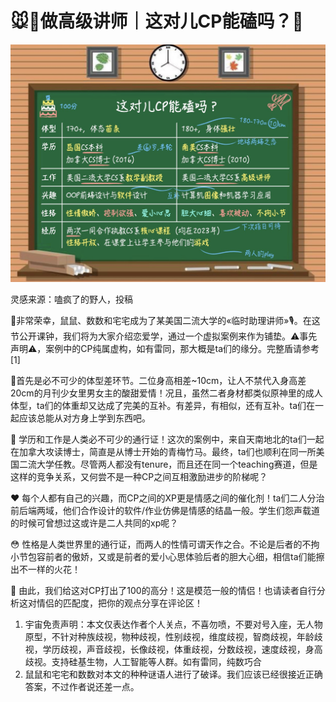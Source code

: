 # 🐭🔢做高级讲师｜这对儿CP能磕吗？👾

![恋情](images/SMCP.jpg)

灵感来源：嗑疯了的野人，投稿

👏非常荣幸，鼠鼠、数数和宅宅成为了某美国二流大学的«临时助理讲师»🎙️。在这节公开课钟，我们将为大家介绍恋爱学，通过一个虚拟案例来作为铺垫。⚠️事先声明⚠️，案例中的CP纯属虚构，如有雷同，那大概是ta们的缘分。完整盾请参考[1]

🧍首先是必不可少的体型差环节。二位身高相差~10cm，让人不禁代入身高差20cm的月刊少女里男女主的酸甜爱情！况且，虽然二者身材都类似原神里的成人体型，ta们的体重却又达成了完美的互补。有差异，有相似，还有互补。ta们在一起应该总能从对方身上学到东西吧。

🏫 学历和工作是人类必不可少的通行证！这次的案例中，来自天南地北的ta们一起在加拿大攻读博士，简直是从博士开始的青梅竹马。最终，ta们也顺利在同一所美国二流大学任教。尽管两人都没有tenure，而且还在同一个teaching赛道，但是这样的竞争关系，又何尝不是一种CP之间互相激励进步的阶梯呢？

❤️ 每个人都有自己的兴趣，而CP之间的XP更是情感之间的催化剂！ta们二人分治前后端两域，他们合作设计的软件/作业仿佛是情感的结晶一般。学生们怨声载道的时候可曾想过这或许是二人共同的xp呢？

😳 性格是人类世界里的通行证，而两人的性情可谓天作之合。不论是后者的不拘小节包容前者的傲娇，又或是前者的爱小心思体验后者的胆大心细，相信ta们能擦出不一样的火花！

💯 由此，我们给这对CP打出了100的高分！这是模范一般的情侣！也请读者自行分析这对情侣的匹配度，把你的观点分享在评论区！

1. 宇宙免责声明：本文仅表达作者个人关点，不喜勿喷，不要对号入座，无人物原型，不针对种族歧视，物种歧视，性别歧视，维度歧视，智商歧视，年龄歧视，学历歧视，声音歧视，长像歧视，体重歧视，分数歧视，速度歧视，身高歧视。支持硅基生物，人工智能等人群。如有雷同，纯数巧合
2. 鼠鼠和宅宅和数数对本文的种种谜语人进行了破译。我们应该已经很接近正确答案，不过作者说还差一点。
